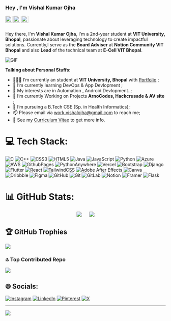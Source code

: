 ### Hey , I'm Vishal Kumar Ojha 

<a href="https://www.linkedin.com/in/vishalkumarojha/">
  <img align="left" alt="Vishal's LinkdeIn" width="22px" src="https://cdn.jsdelivr.net/npm/simple-icons@v3/icons/linkedin.svg" />
</a>
<a href="https://www.github.com/vishalkumarojha">
  <img align="left" alt="Kaggle" width="22px" src="https://cdn.jsdelivr.net/npm/simple-icons@3.1.0/icons/github.svg" />
</a>
<a href="https://www.instagram.com/vishalojha628/">
  <img align="left" alt="Vishal's Instagram" width="22px" src="https://cdn.jsdelivr.net/npm/simple-icons@v3/icons/instagram.svg" />
</a>

<br />
<br />

Hey there, I'm **Vishal Kumar Ojha**, I'm a 2nd-year student at **VIT University, Bhopal**, passionate about leveraging technology to create impactful solutions.  Currently,I serve as the **Board Adviser** at **Notion Community VIT Bhopal** and also **Lead** of the technical team at **E-Cell VIT Bhopal**. 

<img align="centre" alt="GIF" src="https://github.com/vishalkumarojha/badges/blob/main/Beige%20Simple%20Elegant%20Personal%20LinkedIn%20Banner.png" />

**Talking about Personal Stuffs:**

- 👨🏽‍💻 I’m currently an student at **VIT University, Bhopal** with [Portfolio]((https://vishalkumarojha.github.io/portfolio-VishalOjha/)) ;
- 🌱 I’m currently learning DevOps & App Devlopment ; 
- 🤔 My interests are in Automation , Android Devlopment..;
- 🌱 I’m currently Working on Projects **ArnoCodes,  Hackcrusade & AV site** ; 
- 💼 I’m pursuing a B.Tech CSE (Sp. in Health Informatics);
- 📫 Please email via work.vishalojha@gmail.com to reach me;
- 📝 See my [Curriculum Vitae]((https://github.com/vishalkumarojha/Portfolio--VishalOjha/blob/main/cv.pdf)) to get more info.



# 💻 Tech Stack:
![C](https://img.shields.io/badge/c-%2300599C.svg?style=for-the-badge&logo=c&logoColor=white) ![C++](https://img.shields.io/badge/c++-%2300599C.svg?style=for-the-badge&logo=c%2B%2B&logoColor=white) ![CSS3](https://img.shields.io/badge/css3-%231572B6.svg?style=for-the-badge&logo=css3&logoColor=white) ![HTML5](https://img.shields.io/badge/html5-%23E34F26.svg?style=for-the-badge&logo=html5&logoColor=white) ![Java](https://img.shields.io/badge/java-%23ED8B00.svg?style=for-the-badge&logo=openjdk&logoColor=white) ![JavaScript](https://img.shields.io/badge/javascript-%23323330.svg?style=for-the-badge&logo=javascript&logoColor=%23F7DF1E) ![Python](https://img.shields.io/badge/python-3670A0?style=for-the-badge&logo=python&logoColor=ffdd54) ![Azure](https://img.shields.io/badge/azure-%230072C6.svg?style=for-the-badge&logo=microsoftazure&logoColor=white) ![AWS](https://img.shields.io/badge/AWS-%23FF9900.svg?style=for-the-badge&logo=amazon-aws&logoColor=white) ![GithubPages](https://img.shields.io/badge/github%20pages-121013?style=for-the-badge&logo=github&logoColor=white) ![PythonAnywhere](https://img.shields.io/badge/pythonanywhere-%232F9FD7.svg?style=for-the-badge&logo=pythonanywhere&logoColor=151515) ![Vercel](https://img.shields.io/badge/vercel-%23000000.svg?style=for-the-badge&logo=vercel&logoColor=white) ![Bootstrap](https://img.shields.io/badge/bootstrap-%238511FA.svg?style=for-the-badge&logo=bootstrap&logoColor=white) ![Django](https://img.shields.io/badge/django-%23092E20.svg?style=for-the-badge&logo=django&logoColor=white) ![Flutter](https://img.shields.io/badge/Flutter-%2302569B.svg?style=for-the-badge&logo=Flutter&logoColor=white) ![React](https://img.shields.io/badge/react-%2320232a.svg?style=for-the-badge&logo=react&logoColor=%2361DAFB) ![TailwindCSS](https://img.shields.io/badge/tailwindcss-%2338B2AC.svg?style=for-the-badge&logo=tailwind-css&logoColor=white) ![Adobe After Effects](https://img.shields.io/badge/Adobe%20After%20Effects-9999FF.svg?style=for-the-badge&logo=Adobe%20After%20Effects&logoColor=white) ![Canva](https://img.shields.io/badge/Canva-%2300C4CC.svg?style=for-the-badge&logo=Canva&logoColor=white) ![Dribbble](https://img.shields.io/badge/Dribbble-EA4C89?style=for-the-badge&logo=dribbble&logoColor=white) ![Figma](https://img.shields.io/badge/figma-%23F24E1E.svg?style=for-the-badge&logo=figma&logoColor=white) ![GitHub](https://img.shields.io/badge/github-%23121011.svg?style=for-the-badge&logo=github&logoColor=white) ![Git](https://img.shields.io/badge/git-%23F05033.svg?style=for-the-badge&logo=git&logoColor=white) ![GitLab](https://img.shields.io/badge/gitlab-%23181717.svg?style=for-the-badge&logo=gitlab&logoColor=white) ![Notion](https://img.shields.io/badge/Notion-%23000000.svg?style=for-the-badge&logo=notion&logoColor=white) ![Framer](https://img.shields.io/badge/Framer-black?style=for-the-badge&logo=framer&logoColor=blue) ![Flask](https://img.shields.io/badge/flask-%23000.svg?style=for-the-badge&logo=flask&logoColor=white)
# 📊 GitHub Stats:
<div align="center">
  <img src="https://github-readme-stats.vercel.app/api?username=Vishalkumarojha&theme=dark&hide_border=false&include_all_commits=false&count_private=false" style="margin-right: 20px;" />
  <img src="https://github-readme-stats.vercel.app/api/top-langs/?username=Vishalkumarojha&theme=dark&hide_border=false&include_all_commits=false&count_private=false&layout=compact" />
</div>



## 🏆 GitHub Trophies
![](https://github-profile-trophy.vercel.app/?username=Vishalkumarojha&theme=radical&no-frame=false&no-bg=true&margin-w=4)

### 🔝 Top Contributed Repo
![](https://github-contributor-stats.vercel.app/api?username=Vishalkumarojha&limit=5&theme=dark&combine_all_yearly_contributions=true)

## 🌐 Socials:
[![Instagram](https://img.shields.io/badge/Instagram-%23E4405F.svg?logo=Instagram&logoColor=white)](https://instagram.com/Vishalojha628) [![LinkedIn](https://img.shields.io/badge/LinkedIn-%230077B5.svg?logo=linkedin&logoColor=white)](https://linkedin.com/in/Vishalkumarojha) [![Pinterest](https://img.shields.io/badge/Pinterest-%23E60023.svg?logo=Pinterest&logoColor=white)](https://pinterest.com/Vishalojha628) [![X](https://img.shields.io/badge/X-black.svg?logo=X&logoColor=white)](https://x.com/Arno_dorien628 ) 

---
[![](https://visitcount.itsvg.in/api?id=Vishalkumarojha&icon=0&color=0)](https://visitcount.itsvg.in)

<!-- Proudly created with GPRM ( https://gprm.itsvg.in ) -->
